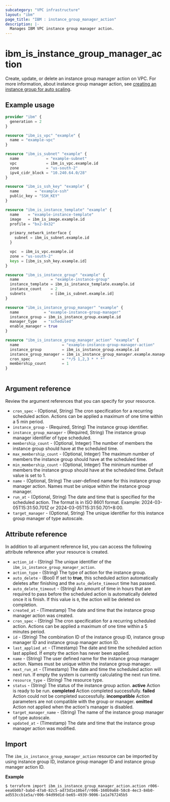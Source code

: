 ```yaml
---
subcategory: "VPC infrastructure"
layout: "ibm"
page_title: "IBM : instance_group_manager_action"
description: |-
  Manages IBM VPC instance group manager action.
---
```


# ibm_is_instance_group_manager_action
Create, update, or delete an instance group manager action on VPC. For more information, about instance group manager action, see [creating an instance group for auto scaling](https://cloud.ibm.com/docs/vpc?topic=vpc-creating-auto-scale-instance-group).

## Example usage

```terraform
provider "ibm" {
  generation = 2
}

resource "ibm_is_vpc" "example" {
  name = "example-vpc"
}

resource "ibm_is_subnet" "example" {
  name            = "example-subnet"
  vpc             = ibm_is_vpc.example.id
  zone            = "us-south-2"
  ipv4_cidr_block = "10.240.64.0/28"
}

resource "ibm_is_ssh_key" "example" {
  name       = "example-ssh"
  public_key = "SSH_KEY"
}

resource "ibm_is_instance_template" "example" {
  name    = "example-instance-template"
  image   = ibm_is_image.example.id
  profile = "bx2-8x32"

  primary_network_interface {
    subnet = ibm_is_subnet.example.id
  }

  vpc  = ibm_is_vpc.example.id
  zone = "us-south-2"
  keys = [ibm_is_ssh_key.example.id]
}

resource "ibm_is_instance_group" "example" {
  name              = "example-instance-group"
  instance_template = ibm_is_instance_template.example.id
  instance_count    = 2
  subnets           = [ibm_is_subnet.example.id]
}

resource "ibm_is_instance_group_manager" "example" {
  name           = "example-instance-group-manager"
  instance_group = ibm_is_instance_group.example.id
  manager_type   = "scheduled"
  enable_manager = true
}

resource "ibm_is_instance_group_manager_action" "example" {
  name                   = "example-instance-group-manager-action"
  instance_group         = ibm_is_instance_group.example.id
  instance_group_manager = ibm_is_instance_group_manager.example.manager_id
  cron_spec              = "*/5 1,2,3 * * *"
  membership_count       = 1
}
    
```
## Argument reference
Review the argument references that you can specify for your resource. 

- `cron_spec` - (Optional, String) The cron specification for a recurring scheduled action. Actions can be applied a maximum of one time within a 5 min period.
- `instance_group` - (Required, String) The instance group identifier.
- `instance_group_manager` - (Required, String) The instance group manager identifier of type scheduled.
- `membership_count` - (Optional, Integer) The number of members the instance group should have at the scheduled time.
- `max_membership_count` - (Optional, Integer) The maximum number of members the instance group should have at the scheduled time.
- `min_membership_count` - (Optional, Integer) The minimum number of members the instance group should have at the scheduled time. Default value is set to 1.
- `name` - (Optional, String) The user-defined name for this instance group manager action. Names must be unique within the instance group manager.
- `run_at` - (Optional, String) The date and time that is specified for the scheduled action. The format is in ISO 8601 format. Example: 2024-03-05T15:31:50.701Z or 2024-03-05T15:31:50.701+8:00.
- `target_manager` - (Optional, String) The unique identifier for this instance group manager of type autoscale.
 

## Attribute reference
In addition to all argument reference list, you can access the following attribute reference after your resource is created.

- `action_id` - (String) The unique identifier of the `ibm_is_instance_group_manager_action`.
- `action_type` - (String) The type of action for the instance group.
- `auto_delete` - (Bool) If set to **true**, this scheduled action automatically deletes after finishing and the `auto_delete_timeout` time has passed.
- `auto_delete_timeout` - (String) An amount of time in hours that are required to pass before the scheduled action is automatically deleted once it is finish. If this value is `0`, the action will be deleted on completion.
- `created_at` - (Timestamp) The date and time that the instance group manager action was created.
- `cron_spec` - (String) The cron specification for a recurring scheduled action. Actions can be applied a maximum of one time within a 5 minutes period.
- `id` - (String) The combination ID of the instance group ID, instance group manager ID and instance group manager action ID.
- `last_applied_at` - (Timestamp) The date and time the scheduled action last applied. If empty the action has never been applied.
- `name` - (String) The user defined name for the instance group manager action. Names must be unique within the instance group manager.
- `next_run_at` - (Timestamp) The date and time the scheduled action will next run. If empty the system is currently calculating the next run time.
- `resource_type` - (String) The resource type.
- `status` - (String) The status of the instance group action. **active** Action is ready to be run. **completed** Action completed successfully. **failed** Action could not be completed successfully. **incompatible** Action parameters are not compatible with the group or manager. **omitted** Action not applied when the action's manager is disabled.
- `target_manager_name` - (String) The name of the instance group manager of type autoscale.
- `updated_at` - (Timestamp) The date and time that the instance group manager action was modified.


## Import

The `ibm_is_instance_group_manager_action` resource can be imported by using instance group ID,  instance group manager ID and instance group manager action ID.

**Example**

```
$ terraform import ibm_is_instance_group_manager_action.action r006-eea6b0b7-babd-47a8-82c5-ad73d1e10bef/r006-160b9a68-58c8-4ec3-84b0-ad553ccb1e5a/r006-94d99d1d-be65-4939-9006-1a1a767245b5
```
